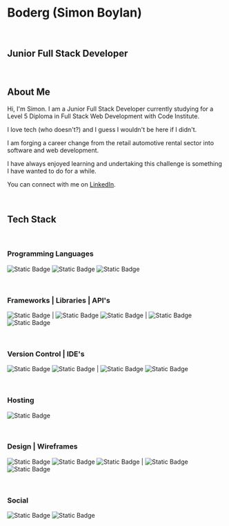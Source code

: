# Boderg (Simon Boylan) 

<br>

## Junior Full Stack Developer

<br>

## About Me

Hi, I'm Simon. I am a Junior Full Stack Developer currently studying for a Level 5 Diploma in Full Stack Web Development with Code Institute.

I love tech (who doesn't?) and I guess I wouldn't be here if I didn't.

I am forging a career change from the retail automotive rental sector into software and web development.

I have always enjoyed learning and undertaking this challenge is something I have wanted to do for a while.

You can connect with me on [LinkedIn](www.linkedin.com/in/simon-boylan).

<br>

## Tech Stack

<br>

### Programming Languages
![Static Badge](https://img.shields.io/badge/HTML5-%23000?logo=html5)
![Static Badge](https://img.shields.io/badge/CSS3-%23000?logo=css3&logoColor=%231572b6)
![Static Badge](https://img.shields.io/badge/JavaScript-%23000?logo=javascript)

<br>

### Frameworks | Libraries | API's
![Static Badge](https://img.shields.io/badge/Bootstrap-%23000?logo=bootstrap)
|
![Static Badge](https://img.shields.io/badge/jQuery-%23000?logo=jquery&logoColor=%230769ad)
![Static Badge](https://img.shields.io/badge/Font%20Awesome-%23000?logo=fontawesome)
|
![Static Badge](https://img.shields.io/badge/OpenWeatherMap-%23000?logo=openweathermap)
![Static Badge](https://img.shields.io/badge/GoogleMaps-%23000?logo=googlemaps)

<br>

### Version Control | IDE's
![Static Badge](https://img.shields.io/badge/Git-%23000?logo=git)
![Static Badge](https://img.shields.io/badge/GitHub-%23000?logo=github)
|
![Static Badge](https://img.shields.io/badge/VSCode-%23000?logo=visualstudiocode&logoColor=%23007acc)
![Static Badge](https://img.shields.io/badge/ReplIt-%23000?logo=replit)

<br>

### Hosting
![Static Badge](https://img.shields.io/badge/GitHubPages-%23000?logo=githubpages)

<br>

### Design | Wireframes
![Static Badge](https://img.shields.io/badge/Affinity%20Photo-%23000?logo=affinityphoto)
![Static Badge](https://img.shields.io/badge/Gimp-%23000?logo=gimp&logoColor=%235c5543)
![Static Badge](https://img.shields.io/badge/Krita-%23000?logo=krita)
|
![Static Badge](https://img.shields.io/badge/Balsamiq-%23000?logo=balsamiq)
![Static Badge](https://img.shields.io/badge/Pencil-%23000?logo=pencil)

<br>

### Social
![Static Badge](https://img.shields.io/badge/LinkedIn-%23000?logo=linkedin&logoColor=%230a66c2)
![Static Badge](https://img.shields.io/badge/Slack-%23000?logo=slack&logoColor=%234a154b)


<!--
**boderg/boderg** is a ✨ _special_ ✨ repository because its `README.md` (this file) appears on your GitHub profile.

Here are some ideas to get you started:

- 🔭 I’m currently working on ...
- 🌱 I’m currently learning ...
- 👯 I’m looking to collaborate on ...
- 🤔 I’m looking for help with ...
- 💬 Ask me about ...
- 📫 How to reach me: ...
- 😄 Pronouns: ...
- ⚡ Fun fact: ...
-->
